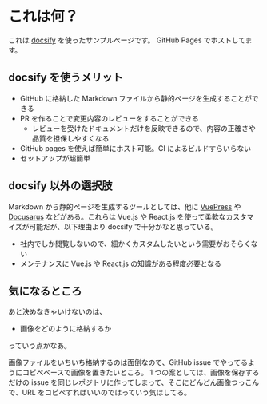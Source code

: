 # これは何？

これは [docsify](https://docsify.js.org) を使ったサンプルページです。
GitHub Pages でホストしてます。

## docsify を使うメリット

- GitHub に格納した Markdown ファイルから静的ページを生成することができる
- PR を作ることで変更内容のレビューをすることができる
  - レビューを受けたドキュメントだけを反映できるので、内容の正確さや品質を担保しやすくなる
- GitHub pages を使えば簡単にホスト可能。CI によるビルドすらいらない
- セットアップが超簡単

## docsify 以外の選択肢

Markdown から静的ページを生成するツールとしては、他に [VuePress](https://vuepress.vuejs.org/) や [Docusarus](https://v2.docusaurus.io/) などがある。これらは Vue.js や React.js を使って柔軟なカスタマイズが可能だが、以下理由より docsify で十分かなと思っている。

- 社内でしか閲覧しないので、細かくカスタムしたいという需要がおそらくない
- メンテナンスに Vue.js や React.js の知識がある程度必要となる

## 気になるところ

あと決めなきゃいけないのは、

- 画像をどのように格納するか

っていう点かなあ。

画像ファイルをいちいち格納するのは面倒なので、GitHub issue でやってるようにコピぺベースで画像を置きたいところ。
1 つの案としては、画像を保存するだけの issue を同じレポジトリに作ってしまって、そこにどんどん画像つっこんで、URL をコピペすればいいのではっていう気はしてる。
